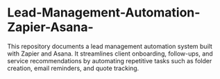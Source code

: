 # Lead-Management-Automation-Zapier-Asana-
This repository documents a lead management automation system built with Zapier and Asana. It streamlines client onboarding, follow-ups, and service recommendations by automating repetitive tasks such as folder creation, email reminders, and quote tracking.
